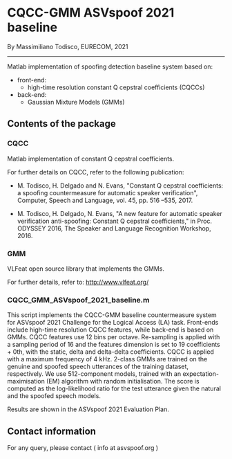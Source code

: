 # CQCC-GMM ASVspoof 2021 baseline

By Massimiliano Todisco, EURECOM, 2021

------

Matlab implementation of spoofing detection baseline system based on:
- front-end:
    - high-time resolution constant Q cepstral coefficients (CQCCs)
- back-end:
    - Gaussian Mixture Models (GMMs)

## Contents of the package

### CQCC
Matlab implementation of constant Q cepstral coefficients.

For further details on CQCC, refer to the following publication:

- M. Todisco, H. Delgado and N. Evans, "Constant Q cepstral coefficients: a spoofing countermeasure for automatic speaker verification", Computer, Speech and Language, vol. 45, pp. 516 –535, 2017.

- M. Todisco, H. Delgado, N. Evans, "A new feature for automatic speaker verification anti-spoofing: Constant Q cepstral coefficients," in Proc. ODYSSEY 2016, The Speaker and Language Recognition Workshop, 2016.

### GMM
VLFeat open source library that implements the GMMs.

For further details, refer to:
http://www.vlfeat.org/

### CQCC_GMM_ASVspoof_2021_baseline.m
This script implements the CQCC-GMM baseline countermeasure system for ASVspoof 2021 Challenge for the Logical Access (LA) task.
Front-ends include high-time resolution CQCC features, while back-end is based on GMMs.
CQCC features use 12 bins per octave. Re-sampling is applied with a sampling period of 16 and the features dimension is set to 19 coefficients + 0th, with the static, delta and delta-delta coefficients. CQCC is applied with a maximum frequency of 4 kHz.
2-class GMMs are trained on the genuine and spoofed speech utterances of the training dataset, respectively. We use 512-component models, trained with an expectation-maximisation (EM) algorithm with random initialisation. The score is computed as the log-likelihood ratio for the test utterance given the natural and the spoofed speech models.

Results are shown in the ASVspoof 2021 Evaluation Plan.

## Contact information
For any query, please contact ( info at asvspoof.org )

